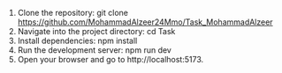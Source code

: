1. Clone the repository: git clone https://github.com/MohammadAlzeer24Mmo/Task_MohammadAlzeer
2. Navigate into the project directory: cd Task
3. Install dependencies: npm install 
4. Run the development server: npm run dev 
5. Open your browser and go to http://localhost:5173.